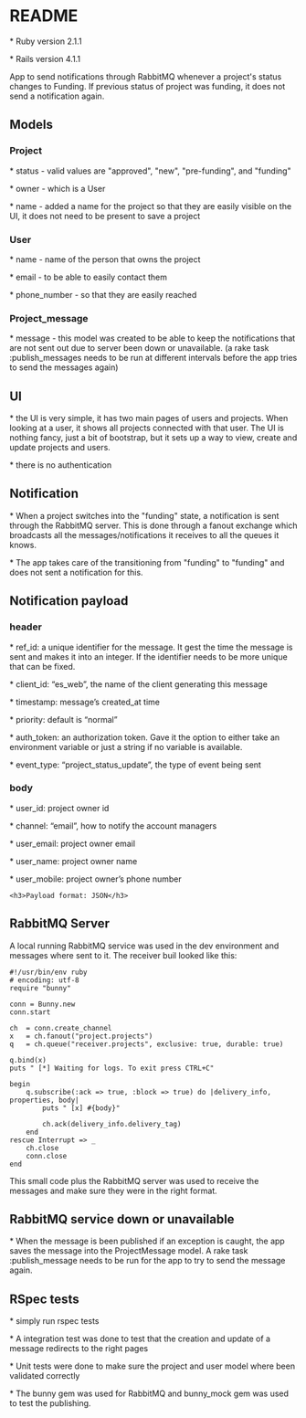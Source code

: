 <h1>README</h1>

<p>* Ruby version 2.1.1</p>
<p>* Rails version 4.1.1</p>

<p>App to send notifications through RabbitMQ whenever a project's status changes to Funding. 
If previous status of project was funding, it does not send a notification again.</p>

<div>
<h2>Models</h2>
<div>
	<h3>Project</h3>
		<p>* status - valid values are "approved", "new", "pre-funding", and "funding"</p>
		<p>* owner - which is a User</p>
		<p>* name - added a name for the project so that they are easily visible on the UI, it does not need to be present to save a project</p>
</div>

<div>
	<h3>User</h3>
		<p>* name - name of the person that owns the project</p>
		<p>* email - to be able to easily contact them</p>
		<p>* phone_number - so that they are easily reached</p>
</div>

<div>
	<h3>Project_message</h3>
		<p>* message - this model was created to be able to keep the notifications that are not sent out due to server been down or unavailable.	(a rake task :publish_messages needs to be run at different intervals before the app tries to send the messages again)</p>
</div>
<div>

<div>
	<h2>UI</h2>
		<p>* the UI is very simple, it has two main pages of users and projects. When looking at a user, it shows all projects connected with that user. The UI is nothing fancy, just a bit of bootstrap, but it sets up a way to view, create and update projects and users.</p>
		<p>* there is no authentication </p>
</div>

<div>
	<h2>Notification</h2>
		<p>* When a project switches into the "funding" state, a notification is sent through the RabbitMQ server. This is done through a fanout exchange which broadcasts all the messages/notifications it receives to all the queues it knows.</p>
		<p>* The app takes care of the transitioning from "funding" to "funding" and does not sent a notification for this.</p>
</div>

<div>
	<h2>Notification payload</h2>
		<div>
			<h3>header</h3>
				<p>* ref_id: a unique identifier for the message. It gest the time the message is sent and makes it into an integer. If the identifier needs to be more unique that can be fixed.</p>
				<p>* client_id: “es_web”, the name of the client generating this message</p>
				<p>* timestamp: message’s created_at time</p>
				<p>*	priority: default is “normal” </p>
				<p>* auth_token: an authorization token. Gave it the option to either take an environment variable or just a string if no variable is available. </p>
				<p>* event_type: “project_status_update”, the type of event being sent</p>
		</div>
		<div>
			<h3>body</h3>
				<p>* user_id: project owner id</p>
				<p>* channel: “email”, how to notify the account managers</p>
				<p>* user_email: project owner email</p>
				<p>* user_name: project owner name</p>
				<p>* user_mobile: project owner’s phone number</p>
		</div>

	<h3>Payload format: JSON</h3>
</div>

<div>
	<h2> RabbitMQ Server </h2>
		<p>A local running RabbitMQ service was used in the dev environment and messages where sent to it. The receiver buil looked like this:</p>
</div>

```
#!/usr/bin/env ruby
# encoding: utf-8
require "bunny"

conn = Bunny.new
conn.start

ch  = conn.create_channel
x   = ch.fanout("project.projects")
q   = ch.queue("receiver.projects", exclusive: true, durable: true)

q.bind(x)
puts " [*] Waiting for logs. To exit press CTRL+C"

begin
	q.subscribe(:ack => true, :block => true) do |delivery_info, properties, body|
		puts " [x] #{body}"

 		ch.ack(delivery_info.delivery_tag)
 	end
rescue Interrupt => _
	ch.close
	conn.close
end
```
<div>
	<p>This small code plus the RabbitMQ server was used to receive the messages and make sure they were in the right format.</p>
</div>

<div>
	<h2>RabbitMQ service down or unavailable</h2>
		<p>* When the message is been published if an exception is caught, the app saves the message into the ProjectMessage model. A rake task :publish_message needs to be run for the app to try to send the message again.</p>	
</div>

<div>
	<h2>RSpec tests</h2>
		<p>* simply run rspec tests</p>
		<p>* A integration test was done to test that the creation and update of a message redirects to the right pages</p>
		<p>* Unit tests were done to make sure the project and user model where been validated correctly</p>
		<p>* The bunny gem was used for RabbitMQ and bunny_mock gem was used to test the publishing.</p>
</div>
